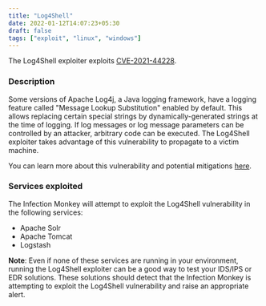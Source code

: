 ```yaml
---
title: "Log4Shell"
date: 2022-01-12T14:07:23+05:30
draft: false
tags: ["exploit", "linux", "windows"]
---
```


The Log4Shell exploiter exploits
[CVE-2021-44228](https://cve.mitre.org/cgi-bin/cvename.cgi?name=CVE-2021-44228).


### Description

Some versions of Apache Log4j, a Java logging framework, have a logging feature
called "Message Lookup Substitution" enabled by default. This allows replacing
certain special strings by dynamically-generated strings at the time of
logging. If log messages or log message parameters can be controlled by an
attacker, arbitrary code can be executed. The Log4Shell exploiter takes
advantage of this vulnerability to propagate to a victim machine.

You can learn more about this vulnerability and potential mitigations
[here](https://logging.apache.org/log4j/2.x/security.html#Fixed_in_Log4j_2.15.0_.28Java_8.29).


### Services exploited

The Infection Monkey will attempt to exploit the Log4Shell vulnerability in the
following services:

- Apache Solr
- Apache Tomcat
- Logstash

**Note**: Even if none of these services are running in your environment,
running the Log4Shell exploiter can be a good way to test your IDS/IPS or EDR
solutions. These solutions should detect that the Infection Monkey is attempting
to exploit the Log4Shell vulnerability and raise an appropriate alert.
